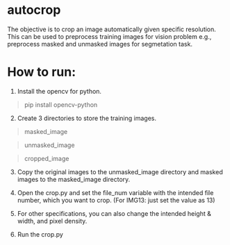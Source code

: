 # autocrop
The objective is to crop an image automatically given specific resolution. This can be used to preprocess training images for vision problem e.g., preprocess masked and unmasked images for segmetation task. 

# How to run:
1. Install the opencv for python.

> pip install opencv-python

2. Create 3 directories to store the training images. 

> masked_image

> unmasked_image

> cropped_image

3. Copy the original images to the unmasked_image directory and masked images to the masked_image directory.

4. Open the crop.py and set the file_num variable with the intended file number, which you want to crop. (For IMG13: just set the value as 13)

5. For other specifications, you can also change the intended height & width, and pixel density. 

6. Run the crop.py

